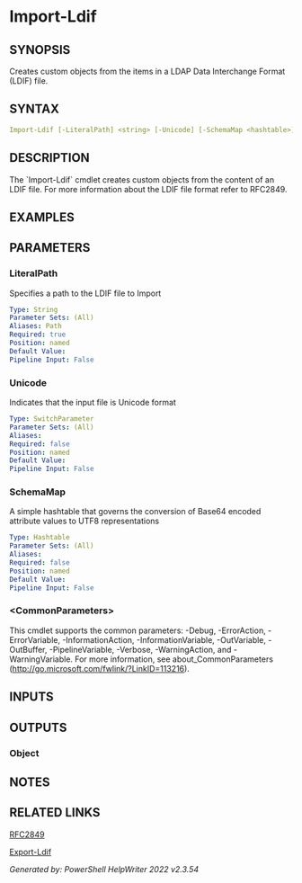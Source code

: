 ﻿# Import-Ldif

## SYNOPSIS
Creates custom objects from the items in a LDAP Data Interchange Format (LDIF) file.

## SYNTAX
```yaml
Import-Ldif [-LiteralPath] <string> [-Unicode] [-SchemaMap <hashtable>] [<CommonParameters>]
```

## DESCRIPTION
The \`Import-Ldif\` cmdlet creates custom objects from the content of an LDIF file. For more information about the LDIF file format refer to RFC2849.

## EXAMPLES

## PARAMETERS

### LiteralPath
Specifies a path to the LDIF file to Import

```yaml
Type: String
Parameter Sets: (All)
Aliases: Path
Required: true
Position: named
Default Value: 
Pipeline Input: False
```

### Unicode
Indicates that the input file is Unicode format

```yaml
Type: SwitchParameter
Parameter Sets: (All)
Aliases: 
Required: false
Position: named
Default Value: 
Pipeline Input: False
```

### SchemaMap
A simple hashtable that governs the conversion of Base64 encoded attribute values to UTF8 representations 

```yaml
Type: Hashtable
Parameter Sets: (All)
Aliases: 
Required: false
Position: named
Default Value: 
Pipeline Input: False
```

### \<CommonParameters\>
This cmdlet supports the common parameters: -Debug, -ErrorAction, -ErrorVariable, -InformationAction, -InformationVariable, -OutVariable, -OutBuffer, -PipelineVariable, -Verbose, -WarningAction, and -WarningVariable. For more information, see about_CommonParameters (http://go.microsoft.com/fwlink/?LinkID=113216).

## INPUTS

## OUTPUTS

### Object


## NOTES

## RELATED LINKS

[RFC2849](https://www.rfc-editor.org/rfc/rfc2849)

[Export-Ldif]()


*Generated by:  PowerShell HelpWriter 2022 v2.3.54*
